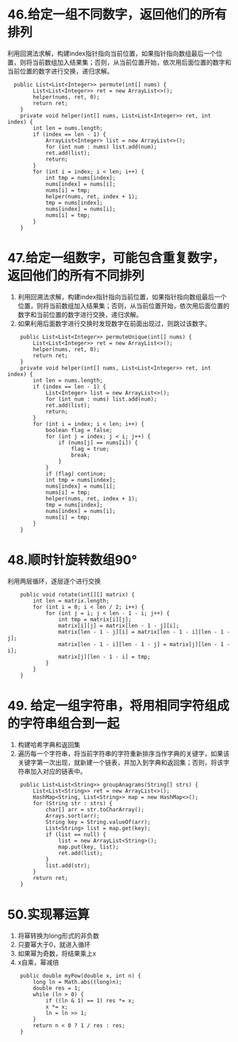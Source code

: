 # 46.给定一组不同数字，返回他们的所有排列

利用回溯法求解，构建index指针指向当前位置，如果指针指向数组最后一个位置，则将当前数组加入结果集；否则，从当前位置开始，依次用后面位置的数字和当前位置的数字进行交换，递归求解。

```
  public List<List<Integer>> permute(int[] nums) {
        List<List<Integer>> ret = new ArrayList<>();
        helper(nums, ret, 0);
        return ret;
    }
    private void helper(int[] nums, List<List<Integer>> ret, int index) {
        int len = nums.length;
        if (index == len - 1) {
            ArrayList<Integer> list = new ArrayList<>();
            for (int num : nums) list.add(num);
            ret.add(list);
            return;
        }
        for (int i = index; i < len; i++) {
            int tmp = nums[index];
            nums[index] = nums[i];
            nums[i] = tmp;
            helper(nums, ret, index + 1);
            tmp = nums[index];
            nums[index] = nums[i];
            nums[i] = tmp;
        }
    }
```

# 47.给定一组数字，可能包含重复数字，返回他们的所有不同排列
1. 利用回溯法求解，构建index指针指向当前位置，如果指针指向数组最后一个位置，则将当前数组加入结果集；否则，从当前位置开始，依次用后面位置的数字和当前位置的数字进行交换，递归求解。
2. 如果利用后面数字进行交换时发现数字在前面出现过，则跳过该数字。
```
    public List<List<Integer>> permuteUnique(int[] nums) {
        List<List<Integer>> ret = new ArrayList<>();
        helper(nums, ret, 0);
        return ret;
    }
    private void helper(int[] nums, List<List<Integer>> ret, int index) {
        int len = nums.length;
        if (index == len - 1) {
            List<Integer> list = new ArrayList<>();
            for (int num : nums) list.add(num);
            ret.add(list);
            return;
        }
        for (int i = index; i < len; i++) {
            boolean flag = false;
            for (int j = index; j < i; j++) {
                if (nums[j] == nums[i]) {
                    flag = true;
                    break;
                }
            }
            if (flag) continue;
            int tmp = nums[index];
            nums[index] = nums[i];
            nums[i] = tmp;
            helper(nums, ret, index + 1);
            tmp = nums[index];
            nums[index] = nums[i];
            nums[i] = tmp;
        }
    }
```
# 48.顺时针旋转数组90°

利用两层循环，逐层逐个进行交换

```
    public void rotate(int[][] matrix) {
        int len = matrix.length;
        for (int i = 0; i < len / 2; i++) {
            for (int j = i; j < len - 1 - i; j++) {
                int tmp = matrix[i][j];
                matrix[i][j] = matrix[len - 1 - j][i];
                matrix[len - 1 - j][i] = matrix[len - 1 - i][len - 1 - j];
                matrix[len - 1 - i][len - 1 - j] = matrix[j][len - 1 - i];
                matrix[j][len - 1 - i] = tmp;
            }
        }
    }
```

# 49. 给定一组字符串，将用相同字符组成的字符串组合到一起
1. 构建哈希字典和返回集
2. 遍历每一个字符串，将当前字符串的字符重新排序当作字典的关键字，如果该关键字第一次出现，就新建一个链表，并加入到字典和返回集；否则，将该字符串加入对应的链表中。
```
    public List<List<String>> groupAnagrams(String[] strs) {
        List<List<String>> ret = new ArrayList<>();
        HashMap<String, List<String>> map = new HashMap<>();
        for (String str : strs) {
            char[] arr = str.toCharArray();
            Arrays.sort(arr);
            String key = String.valueOf(arr);
            List<String> list = map.get(key);
            if (list == null) {
                list = new ArrayList<String>();
                map.put(key, list);
                ret.add(list);
            }
            list.add(str);
        }
        return ret;
    }
```

# 50.实现幂运算
1. 将幂转换为long形式的非负数
2. 只要幂大于0，就进入循环
3. 如果幂为奇数，将结果乘上x
4. x自乘，幂减倍
```
    public double myPow(double x, int n) {
        long ln = Math.abs((long)n);
        double res = 1;
        while (ln > 0) {
            if ((ln & 1) == 1) res *= x;
            x *= x;
            ln = ln >> 1;
        }
        return n < 0 ? 1 / res : res;
    }
```
